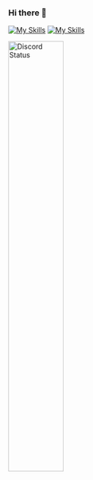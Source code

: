 ### Hi there 👋

[![My Skills](https://skills.thijs.gg/icons?i=html,css,mysql,php,js,java)](https://skills.thijs.gg)
[![My Skills](https://skills.thijs.gg/icons?i=cloudflare,discord,premiere,aftereffects,figma,mongodb)](https://skills.thijs.gg)

<img src="https://lanyard.cnrad.dev/api/685845264417816611?bg=202225&borderRadius=13px" width="47%" alt="Discord Status">
